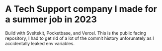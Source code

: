# A Tech Support company I made for a summer job in 2023
Build with Sveltekit, Pocketbase, and Vercel.
This is the public facing repository, I had to get rid of a lot of the commit history unforunately as I accidentally leaked env variables.
